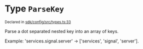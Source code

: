 # Type `ParseKey`
<sub>Declared in [sdk/config/src/types.ts:33](https://github.com/dxos/dxos/blob/d7adf231c/packages/sdk/config/src/types.ts#L33)</sub>


Parse a dot separated nested key into an array of keys.

Example: 'services.signal.server' -> ['services', 'signal', 'server'].



